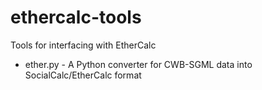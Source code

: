 # ethercalc-tools
Tools for interfacing with EtherCalc
  * ether.py - A Python converter for CWB-SGML data into SocialCalc/EtherCalc format